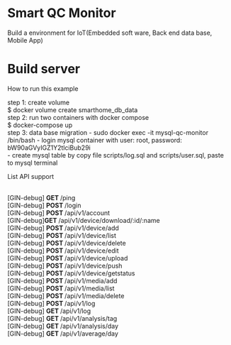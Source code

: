 # Smart QC Monitor

Build a environment for IoT(Embedded soft ware, Back end data base, Mobile App)

<h1>Build server</h1>
<p>How to run this example</p>

<p>step 1: create volume<br>
    $ docker volume create smarthome_db_data<br>
step 2: run two containers with docker compose<br>
    $ docker-compose up<br>
step 3: data base migration
    - sudo docker exec -it mysql-qc-monitor /bin/bash
    - login mysql container with user: root, password: bW90aGVyIGZ1Y2tlciBub29i<br>
    - create mysql table by copy file scripts/log.sql and scripts/user.sql, paste to mysql terminal<br>
</p>
<p>List API support </p><br>
[GIN-debug] <b> GET </b>    /ping                      <br>
[GIN-debug] <b>POST </b>  /login                    <br>
[GIN-debug] <b>POST </b>  /api/v1/account          <br>
[GIN-debug]<b>GET   </b> /api/v1/device/download/:id/:name <br>
[GIN-debug] <b>POST </b>  /api/v1/device/add        <br>
[GIN-debug] <b>POST </b>  /api/v1/device/list       <br>
[GIN-debug] <b>POST </b>  /api/v1/device/delete     <br>
[GIN-debug] <b>POST </b> /api/v1/device/edit       <br>
[GIN-debug] <b>POST </b>  /api/v1/device/upload    <br>
[GIN-debug] <b>POST </b> /api/v1/device/push       <br>
[GIN-debug] <b>POST  </b> /api/v1/device/getstatus  <br>
[GIN-debug] <b>POST  </b> /api/v1/media/add         <br>
[GIN-debug] <b>POST  </b> /api/v1/media/list        <br>
[GIN-debug] <b>POST  </b> /api/v1/media/delete      <br>
[GIN-debug] <b>POST  </b> /api/v1/log              <br>
[GIN-debug] <b>GET   </b> /api/v1/log              <br>
[GIN-debug] <b>GET   </b> /api/v1/analysis/tag     <br>
[GIN-debug] <b>GET   </b> /api/v1/analysis/day     <br>
[GIN-debug] <b>GET   </b> /api/v1/average/day      <br>
